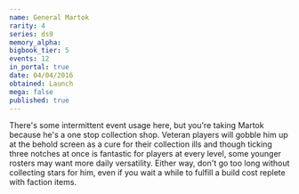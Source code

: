 ```yaml
---
name: General Martok
rarity: 4
series: ds9
memory_alpha:
bigbook_tier: 5
events: 12
in_portal: true
date: 04/04/2016
obtained: Launch
mega: false
published: true
---
```


There's some intermittent event usage here, but you're taking Martok because he's a one stop collection shop. Veteran players will gobble him up at the behold screen as a cure for their collection ills and though ticking three notches at once is fantastic for players at every level, some younger rosters may want more daily versatility. Either way, don't go too long without collecting stars for him, even if you wait a while to fulfill a build cost replete with faction items.
